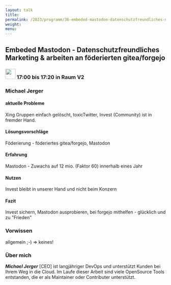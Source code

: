 ```yaml
---
layout: talk
title:
permalink: /2023/programm/36-embeded-mastodon-datenschutzfreundliches-marketing-arbeiten-an-fderierten-gitea-forgejo/
weight:
menu:
---
```

## Embeded Mastodon - Datenschutzfreundliches Marketing & arbeiten an föderierten gitea/forgejo

### <img height = "32" src="../../../images/talk.svg"> 17:00 bis 17:20 in Raum V2

### Michael Jerger

#### aktuelle Probleme
Xing Gruppen einfach gelöscht, toxicTwitter, Invest (Community)  ist in fremder Hand.

#### Lösungsvorschläge
Föderierung - föderiertes gitea/forgejo, Mastodon

#### Erfahrung
Mastodon - Zuwachs auf 12 mio. (Faktor 60) innerhalb eines Jahr

#### Nutzen
Invest bleibt in unserer Hand und nicht beim Konzern<br>  

#### Fazit
Invest sichern, Mastodon ausprobieren, bei forgejo mithelfen - glücklich und zu "Frieden"

### Vorwissen

allgemein ;-)
=> keines!

### Über mich

<em><strong>Michael Jerger</strong></em> [CEO] ist langjähriger DevOps und unterstützt Kunden bei Ihrem Weg in die Cloud. Im Laufe dieser Arbeit sind viele OpenSource Tools entstanden, die er als Maintainer oder Contributer unterstützt.<br>


